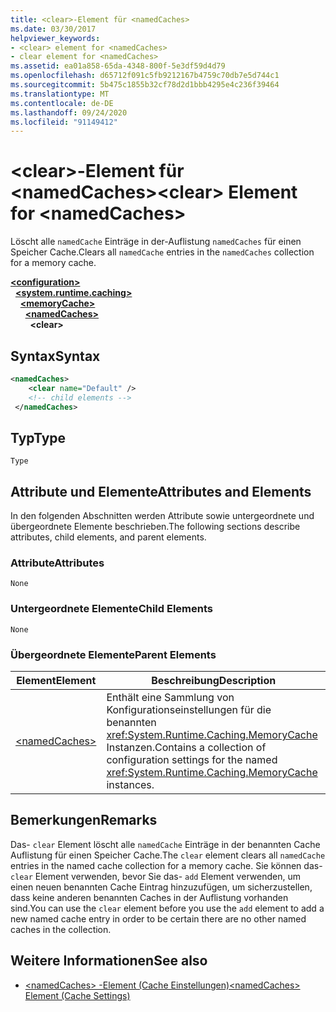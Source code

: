 ```yaml
---
title: <clear>-Element für <namedCaches>
ms.date: 03/30/2017
helpviewer_keywords:
- <clear> element for <namedCaches>
- clear element for <namedCaches>
ms.assetid: ea01a858-65da-4348-800f-5e3df59d4d79
ms.openlocfilehash: d65712f091c5fb9212167b4759c70db7e5d744c1
ms.sourcegitcommit: 5b475c1855b32cf78d2d1bbb4295e4c236f39464
ms.translationtype: MT
ms.contentlocale: de-DE
ms.lasthandoff: 09/24/2020
ms.locfileid: "91149412"
---
```

# <a name="clear-element-for-namedcaches"></a><span data-ttu-id="5269b-102">\<clear>-Element für \<namedCaches></span><span class="sxs-lookup"><span data-stu-id="5269b-102">\<clear> Element for \<namedCaches></span></span>

<span data-ttu-id="5269b-103">Löscht alle `namedCache` Einträge in der-Auflistung `namedCaches` für einen Speicher Cache.</span><span class="sxs-lookup"><span data-stu-id="5269b-103">Clears all `namedCache` entries in the `namedCaches` collection for a memory cache.</span></span>  
  
[**\<configuration>**](../configuration-element.md)\
&nbsp;&nbsp;[**\<system.runtime.caching>**](system-runtime-caching-element-cache-settings.md)\
&nbsp;&nbsp;&nbsp;&nbsp;[**\<memoryCache>**](memorycache-element-cache-settings.md)\
&nbsp;&nbsp;&nbsp;&nbsp;&nbsp;&nbsp;[**\<namedCaches>**](namedcaches-element-cache-settings.md)\
&nbsp;&nbsp;&nbsp;&nbsp;&nbsp;&nbsp;&nbsp;&nbsp;**\<clear>**  
  
## <a name="syntax"></a><span data-ttu-id="5269b-104">Syntax</span><span class="sxs-lookup"><span data-stu-id="5269b-104">Syntax</span></span>  
  
```xml  
<namedCaches>  
    <clear name="Default" />  
    <!-- child elements -->  
 </namedCaches>  
```  
  
## <a name="type"></a><span data-ttu-id="5269b-105">Typ</span><span class="sxs-lookup"><span data-stu-id="5269b-105">Type</span></span>  

 `Type`  
  
## <a name="attributes-and-elements"></a><span data-ttu-id="5269b-106">Attribute und Elemente</span><span class="sxs-lookup"><span data-stu-id="5269b-106">Attributes and Elements</span></span>  

 <span data-ttu-id="5269b-107">In den folgenden Abschnitten werden Attribute sowie untergeordnete und übergeordnete Elemente beschrieben.</span><span class="sxs-lookup"><span data-stu-id="5269b-107">The following sections describe attributes, child elements, and parent elements.</span></span>  
  
### <a name="attributes"></a><span data-ttu-id="5269b-108">Attribute</span><span class="sxs-lookup"><span data-stu-id="5269b-108">Attributes</span></span>  

 `None`  
  
### <a name="child-elements"></a><span data-ttu-id="5269b-109">Untergeordnete Elemente</span><span class="sxs-lookup"><span data-stu-id="5269b-109">Child Elements</span></span>  

 `None`  
  
### <a name="parent-elements"></a><span data-ttu-id="5269b-110">Übergeordnete Elemente</span><span class="sxs-lookup"><span data-stu-id="5269b-110">Parent Elements</span></span>  
  
|<span data-ttu-id="5269b-111">Element</span><span class="sxs-lookup"><span data-stu-id="5269b-111">Element</span></span>|<span data-ttu-id="5269b-112">Beschreibung</span><span class="sxs-lookup"><span data-stu-id="5269b-112">Description</span></span>|  
|-------------|-----------------|  
|[\<namedCaches>](namedcaches-element-cache-settings.md)|<span data-ttu-id="5269b-113">Enthält eine Sammlung von Konfigurationseinstellungen für die benannten <xref:System.Runtime.Caching.MemoryCache> Instanzen.</span><span class="sxs-lookup"><span data-stu-id="5269b-113">Contains a collection of configuration settings for the named <xref:System.Runtime.Caching.MemoryCache> instances.</span></span>|  
  
## <a name="remarks"></a><span data-ttu-id="5269b-114">Bemerkungen</span><span class="sxs-lookup"><span data-stu-id="5269b-114">Remarks</span></span>  

 <span data-ttu-id="5269b-115">Das- `clear` Element löscht alle `namedCache` Einträge in der benannten Cache Auflistung für einen Speicher Cache.</span><span class="sxs-lookup"><span data-stu-id="5269b-115">The `clear` element clears all `namedCache` entries in the named cache collection for a memory cache.</span></span> <span data-ttu-id="5269b-116">Sie können das- `clear` Element verwenden, bevor Sie das- `add` Element verwenden, um einen neuen benannten Cache Eintrag hinzuzufügen, um sicherzustellen, dass keine anderen benannten Caches in der Auflistung vorhanden sind.</span><span class="sxs-lookup"><span data-stu-id="5269b-116">You can use the `clear` element before you use the `add` element to add a new named cache entry in order to be certain there are no other named caches in the collection.</span></span>  
  
## <a name="see-also"></a><span data-ttu-id="5269b-117">Weitere Informationen</span><span class="sxs-lookup"><span data-stu-id="5269b-117">See also</span></span>

- [<span data-ttu-id="5269b-118">\<namedCaches> -Element (Cache Einstellungen)</span><span class="sxs-lookup"><span data-stu-id="5269b-118">\<namedCaches> Element (Cache Settings)</span></span>](namedcaches-element-cache-settings.md)
